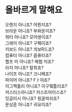# 올바르게 말해요
오렌지 아니죠? 어륀지죠?<br>
브라운 아니죠? 부롸운이죠?<br>
워터 아니죠? 모어쌍이죠?<br>
그레이 아니죠? 구뤠이죠?<br>
키보드 아니죠? 킈보R드죠?<br>
컴퓨터 아니죠? 콤퓨타죠?<br>
헬프 미 아니죠? 해협 미죠?<br>
라지 아니죠? 랄쥐죠?<br>
나이프 아니죠? 크니페죠?<br>
파이어 아니죠? Fㅏ야죠?<br>
이그젝틀리 아니죠? 이구젴툴리죠?<br>
저스티스아니죠? 저스트아이스죠?<br>
잉글리시 아니죠? 읭굴릐쉬죠?<br>
문상훈 아니죠? 귀요미죠?
